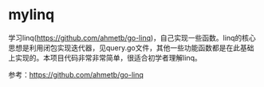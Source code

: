 # mylinq

学习linq(https://github.com/ahmetb/go-linq)，自己实现一些函数。linq的核心思想是利用闭包实现迭代器，见query.go文件，其他一些功能函数都是在此基础上实现的。本项目代码非常非常简单，很适合初学者理解linq。

参考：https://github.com/ahmetb/go-linq
